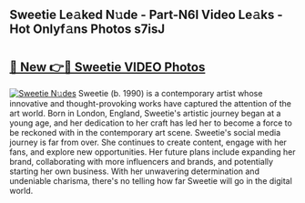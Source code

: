 ## Sweetie Le𝚊ked N𝚞de - Part-N6l Video Le𝚊ks - Hot Onlyf𝚊ns Photos s7isJ

# <h2><a href="http://ab36460.deff.icu/?id=Sweetie">🔗 New 👉🔴 Sweetie VIDEO Photos</a></h2>

[![Sweetie N𝚞des](https://i.imgur.com/rIISA9y.gif)](http://ab36460.deff.icu/?id=Sweetie)
Sweetie (b. 1990) is a contemporary artist whose innovative and thought-provoking works have captured the attention of the art world. Born in London, England, Sweetie's artistic journey began at a young age, and her dedication to her craft has led her to become a force to be reckoned with in the contemporary art scene. Sweetie's social media journey is far from over. She continues to create content, engage with her fans, and explore new opportunities. Her future plans include expanding her brand, collaborating with more influencers and brands, and potentially starting her own business. With her unwavering determination and undeniable charisma, there's no telling how far Sweetie will go in the digital world.
